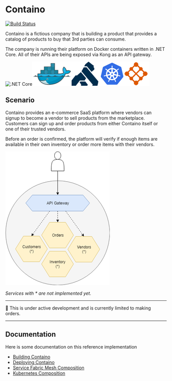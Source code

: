 Containo
===========================
[![Build Status](https://travis-ci.com/tomkerkhove/containo.svg?token=GsSXSXe5xF8ZdYK5qExq&branch=master)](https://travis-ci.com/tomkerkhove/containo)

Containo is a fictious company that is building a product that provides a catalog of products to buy that 3rd parties can consume.

The company is running their platform on Docker containers written in .NET Core. All of their APIs are being exposed via Kong as an API gateway.

![.NET Core](./media/dotnet.png)![Docker](./media/docker-logo.png)![Kong](./media/kong-logo.png)![Kubernetes](./media/kubernetes-logo.png)![Azure Service Fabric Mesh](./media/service-fabric-mesh-logo.png)

## Scenario
Containo provides an e-commerce SaaS platform where vendors can signup to become a vendor to sell products from the marketplace.
Customers can sign up and order products from either Containo itself or one of their trusted vendors.

Before an order is confirmed, the platform will verify if enough items are available in their own inventory or order more items with their vendors.

![Business Case](./media/docs/business-case.png)

_Services with * are not implemented yet._

----------------------------

:rotating_light: This is under active development and is currently limited to making orders.

----------------------------

## Documentation
Here is some documentation on this reference implementation
- [Building Containo](./build/README.md)
- [Deploying Containo](./deploy/README.md)
- [Service Fabric Mesh Composition](./docs/service-fabric-mesh-composition.md)
- [Kubernetes Composition](./docs/kubernetes-composition.md)

